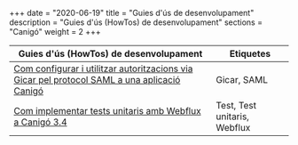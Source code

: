 +++
date        = "2020-06-19"
title       = "Guies d'ús de desenvolupament"
description = "Guies d'ús (HowTos) de desenvolupament"
sections    = "Canigó"
weight		= 2
+++

| Guies d'ús (HowTos) de desenvolupament             	                                                                                                                      | Etiquetes    	                    |
|-------------------------------------------------------------------------------------------------------------------------------------------------------------------------	|---------------------------------	|
| [Com configurar i utilitzar autoritzacions via Gicar pel protocol SAML a una aplicació Canigó](/howtos/2020-03-27-Howto-utilitzacio_autoritzacio_Gicar_SAML_Canigo/)      | Gicar, SAML                       |
| [Com implementar tests unitaris amb Webflux a Canigó 3.4](/howtos/2019-07-24-Howto-Test_unitaris_webflux_canigo_3_4/)                                                     | Test, Test unitaris, Webflux      |
